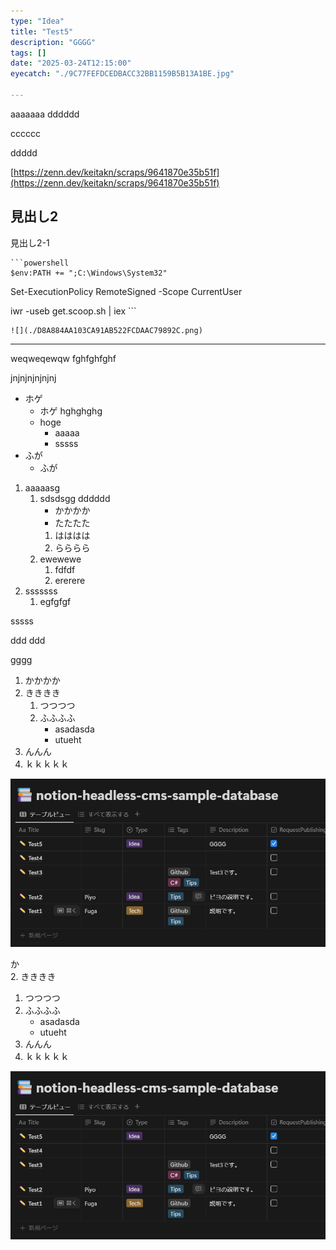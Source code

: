 ```yaml
---
type: "Idea"
title: "Test5"
description: "GGGG"
tags: []
date: "2025-03-24T12:15:00"
eyecatch: "./9C77FEFDCEDBACC32BB1159B5B13A1BE.jpg"

---
```


aaaaaaa
dddddd



cccccc

ddddd



[https://zenn.dev/keitakn/scraps/9641870e35b51f](https://zenn.dev/keitakn/scraps/9641870e35b51f)



## 見出し2
見出し2-1






    ```powershell
    $env:PATH += ";C:\Windows\System32"

Set-ExecutionPolicy RemoteSigned -Scope CurrentUser

iwr -useb get.scoop.sh | iex
    ```




    ![](./D8A884AA103CA91AB522FCDAAC79892C.png)



---


weqweqewqw
fghfghfghf





jnjnjnjnjnjnj











* ホゲ
    * ホゲ
hghghghg
    * hoge
        * aaaaa
        * sssss
* ふが
    * ふが


1. aaaaasg
    1. sdsdsgg
dddddd
        * かかかか
        * たたたた
        1. はははは
        1. らららら
    1. ewewewe
        1. fdfdf
        1. ererere
1. sssssss
    1. egfgfgf





sssss

ddd
ddd





gggg



1. かかかか
1. きききき
    1. つつつつ
    1. ふふふふ
        * asadasda
        * utueht
1. んんん
1. ｋｋｋｋｋ


![](./7734FB6A1F6A3706F2FC1EBD89985275.png)







か  
2. きききき  
   1. つつつつ  
   2. ふふふふ  
      - asadasda  
      - utueht  
3. んんん  
4. ｋｋｋｋｋ  

![](7734FB6A1F6A3706F2FC1EBD89985275.png)

